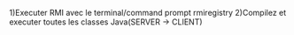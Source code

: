 1)Executer RMI avec le terminal/command prompt rmiregistry 
2)Compilez et executer toutes les classes Java(SERVER -> CLIENT)
